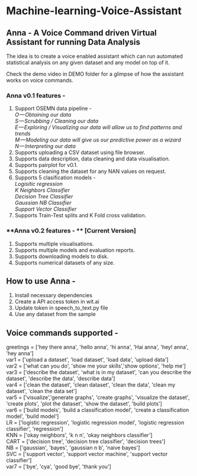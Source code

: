 # Machine-learning-Voice-Assistant

## Anna - A Voice Command driven Virtual Assistant for running Data Analysis

The idea is to create a voice enabled assistant which can run automated statistical analysis on any given dataset and any model on top of it.

Check the demo video in DEMO folder for a glimpse of how the assistant works on voice commands.

### **Anna v0.1 features -**

1. Support OSEMN data pipeline - <br>
  *O — Obtaining our data <br>
  S — Scrubbing / Cleaning our data <br>
  E — Exploring / Visualizing our data will allow us to find patterns and trends <br>
  M — Modeling our data will give us our predictive power as a wizard <br>
  N — Interpreting our data* <br>
2. Supports uploading a CSV dataset using file browser.
3. Supports data description, data cleaning and data visualisation.
4. Supports pairplot for v0.1.
5. Supports cleaning the dataset for any NAN values on request.
6. Supports 5 clasification models -  <br>
  *Logisitic regression <br>
  K Neighbors Classifier <br>
  Decision Tree Classifier <br>
  Gaussian NB Classifier <br>
  Support Vector Classifier* <br>
7. Supports Train-Test splits and K Fold cross validation.

### **Anna v0.2 features - ** [Current Version]

1. Supports multiple visualisations.
2. Supports multiple models and evaluation reports.
3. Supports downloading models to disk.
4. Supports numerical datasets of any size.

## How to use Anna - 
1. Install necessary dependencies
2. Create a API access token in wit.ai 
3. Update token in speech_to_text.py file
4. Use any dataset from the sample

## Voice commands supported - 

greetings = ['hey there anna', 'hello anna', 'hi anna', 'Hai anna', 'hey! anna', 'hey anna'] <br>
var1 = ['upload a dataset', 'load dataset', 'load data', 'upload data'] <br>
var2 = ['what can you do', 'show me your skills','show options', 'help me'] <br>
var3 = ['describe the dataset', 'what is in my dataset', 'can you describe the dataset', 'describe the data', 'describe data'] <br>
var4 = ['clean the dataset', 'clean dataset', 'clean the data', 'clean my dataset', 'clean the data set'] <br>
var5 = ['visualize','generate graphs', 'create graphs', 'visualize the dataset', 'create plots', 'plot the dataset', 'show the dataset', 'build plots'] <br>
var6 = ['build models', 'build a classification model', 'create a classification model', 'build model'] <br>
LR = ['logistic regression', 'logistic regression model', 'logistic regression classifier', 'regression'] <br>
KNN = ['okay neighbors', 'k n n', 'okay neighbors classifier'] <br>
CART = ['decision tree', 'decision tree classifier', 'decision trees'] <br>
NB = ['gaussian', 'bayes', 'gaussian n b', 'naive bayes'] <br>
SVC = ['support vector', 'support vector machine', 'support vector classifier'] <br>
var7 = ['bye', 'cya', 'good bye', 'thank you'] <br>
